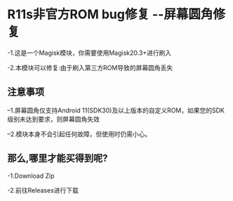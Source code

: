 # R11s非官方ROM bug修复 --屏幕圆角修复

-1.这是一个Magisk模块，你需要使用Magisk20.3+进行刷入

-2.本模块可以修复:由于刷入第三方ROM导致的屏幕圆角丢失

## 注意事项

–1.屏幕圆角仅支持Android 11(SDK30)及以上版本的自定义ROM，如果您的SDK级别未达到要求，则屏幕圆角失效

–2.模块本身不会引起任何故障，但使用时仍需小心。

## 那么,哪里才能买得到呢?

-1.Download Zip

-2.前往Releases进行下载

